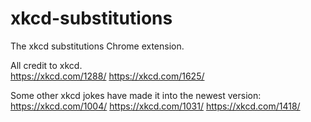 xkcd-substitutions
==================

The xkcd substitutions Chrome extension.

All credit to xkcd.  
https://xkcd.com/1288/
https://xkcd.com/1625/

Some other xkcd jokes have made it into the newest version:
https://xkcd.com/1004/
https://xkcd.com/1031/
https://xkcd.com/1418/
